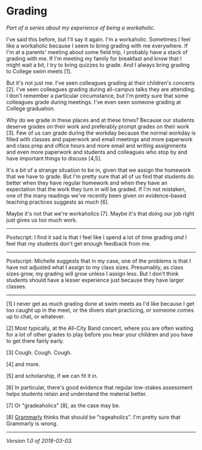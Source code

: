Grading
=======

*Part of a series about my experience of being a workaholic.*

I've said this before, but I'll say it again.  I'm a workaholic.
Sometimes I feel like a workaholic because I seem to bring grading with
me everywhere.  If I'm at a parents' meeting about some field trip,
I probably have a stack of grading with me.  If I'm meeting my family
for breakfast and know that I might wait a bit, I try to bring quizzes
to grade.  And I always bring grading to College swim meets [1].

But it's not just me.  I've seen colleagues grading at their children's
concerts [2].  I've seen colleagues grading during all-campus talks
they are attending.  I don't remember a particular circumstance, but I'm
pretty sure that some colleagues grade during meetings.  I've even seen
someone grading at College graduation.

Why do we grade in these places and at these times?  Because our students
deserve grades on their work and preferably prompt grades on their work
[3].  Few of us can grade during the workday because the normal workday is
filled with classes and paperwork and email meetings and more paperwork
and class prep and office hours and more email and writing assignments
and even more paperwork and students and colleagues who stop by and have
important things to discuss [4,5].

It's a bit of a strange situation to be in, given that we assign the
homework that we have to grade.  But I'm pretty sure that all of us find
that students do better when they have regular homework and when they
have an expectation that the work they turn in will be graded.  If I'm
not mistaken, one of the many readings we've recently been given on 
evidence-based teaching practices suggests as much [6].

Maybe it's not that we're workaholics [7].  Maybe it's that doing our job
right just gives us too much work.

---

Postscript: I find it sad is that I feel like I spend a lot of time
grading *and* I feel that my students don't get enough feedback from me.

---

Postscript: Michelle suggests that in my case, one of the problems is
that I have not adjusted what I assign to my class sizes.  Presumably,
as class sizes grow, my grading will grow unless I assign less.  But I
don't think students should have a lesser experience just because they
have larger classes.

---

[1] I never get as much grading done at swim meets as I'd like because
I get too caught up in the meet, or the divers start practicing, or
someone comes up to chat, or whatever.

[2] Most typically, at the All-City Band concert, where you are often
waiting for a lot of other grades to play before you hear your children
and you have to get there fairly early.

[3] Cough.  Cough.  Cough.

[4] and more.

[5] and scholarship, if we can fit it in.

[6] In particular, there's good evidence that regular low-stakes assessment
helps students retain and understand the material better.  

[7] Or "gradeaholics" [8], as the case may be.

[8] [Grammarly](https://www.grammarly.com/) thinks that should be
"rageaholics".  I'm pretty sure that Grammarly is wrong.

---

*Version 1.0 of 2018-03-03.*
